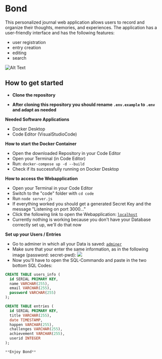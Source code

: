 # Bond
This personalized journal web application allows users to record and organize their thoughts, memories, and experiences. 
The application has a user-friendly interface and has the following features:
- user registration
- entry creation
- editing
- search

![Alt Text](https://github.com/Cheesie11/nodeDEV/blob/main/code/public/img/bondgit.png)

## How to get started 

- **Clone the repository**

- **After cloning this repository you should rename `.env.example` to `.env` and adapt as needed**

**Needed Software Applications**
- Docker Desktop
- Code Editor (VisualStudioCode)

**How to start the Docker Container**
- Open the downloaded Repository in your Code Editor
- Open your Terminal (in Code Editor)
- Run: `docker-compose up -d --build`
- Check if its successfully running on Docker Desktop

**How to access the Webapplication**
- Open your Terminal in your Code Editor
- Switch to the "code" folder with `cd code`
- Run `node server.js`
- If everything worked you should get a generated Secret Key and the message "Listening on port 3000..."
- Click the following link to open the Webapplication: [`localhost`](http://localhost:3000/)
- Currently nothing is working because you don't have your Database correctly set up, we'll do that now

**Set up your Users / Entries**
- Go to adminer in which all your Data is saved: [`adminer`](http://localhost:8088/)
- Make sure that your enter the same information, as in the following image (password: secret-pwd):
 ![](https://github.com/Cheesie11/nodeDEV/blob/main/code/public/img/adminer.png)
- Now you'll have to open the SQL-Commando and paste in the two bottom SQL Codes:

```sql
CREATE TABLE users_info (
  id SERIAL PRIMARY KEY,
  name VARCHAR(255),
  email VARCHAR(255),
  password VARCHAR(255)
);

CREATE TABLE entries (
  id SERIAL PRIMARY KEY,
  title VARCHAR(255),
  date TIMESTAMP,
  happen VARCHAR(255),
  challenges VARCHAR(255),
  achievement VARCHAR(255),
  userid INTEGER
);

**Enjoy Bond**
